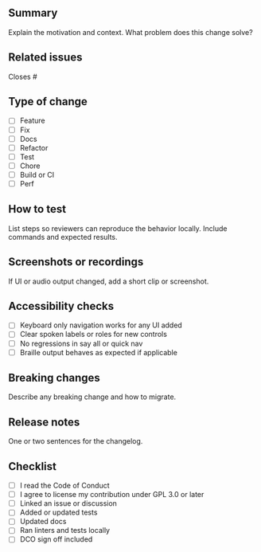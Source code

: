 ## Summary
Explain the motivation and context. What problem does this change solve?

## Related issues
Closes #

## Type of change
- [ ] Feature
- [ ] Fix
- [ ] Docs
- [ ] Refactor
- [ ] Test
- [ ] Chore
- [ ] Build or CI
- [ ] Perf

## How to test
List steps so reviewers can reproduce the behavior locally. Include commands and expected results.

## Screenshots or recordings
If UI or audio output changed, add a short clip or screenshot.

## Accessibility checks
- [ ] Keyboard only navigation works for any UI added
- [ ] Clear spoken labels or roles for new controls
- [ ] No regressions in say all or quick nav
- [ ] Braille output behaves as expected if applicable

## Breaking changes
Describe any breaking change and how to migrate.

## Release notes
One or two sentences for the changelog.

## Checklist
- [ ] I read the Code of Conduct
- [ ] I agree to license my contribution under GPL 3.0 or later
- [ ] Linked an issue or discussion
- [ ] Added or updated tests
- [ ] Updated docs
- [ ] Ran linters and tests locally
- [ ] DCO sign off included
